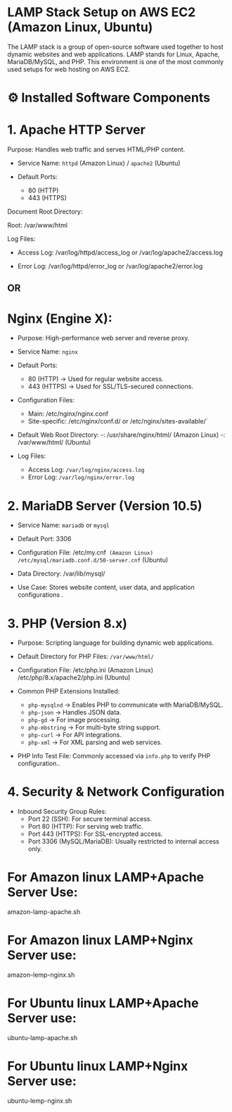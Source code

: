 # LAMP Stack Setup on AWS EC2 (Amazon Linux, Ubuntu)
The LAMP stack is a group of open-source software used together to host dynamic websites and web applications. LAMP stands for Linux,  Apache, MariaDB/MySQL, and PHP.   This environment is one of the most commonly used setups for web hosting on AWS EC2.


# ⚙️ Installed Software Components

# 1. Apache HTTP Server

Purpose: Handles web traffic and serves HTML/PHP content.

- Service Name: `httpd` (Amazon Linux) / `apache2` (Ubuntu)

- Default Ports:
  - 80 (HTTP)
  - 443 (HTTPS)

Document Root Directory:

Root: /var/www/html
 

Log Files:
  - Access Log: /var/log/httpd/access_log or /var/log/apache2/access.log

  - Error Log: /var/log/httpd/error_log or /var/log/apache2/error.log


## OR ##


# Nginx (Engine X):
- Purpose: High-performance web server and reverse proxy.
- Service Name: `nginx`

- Default Ports:
  - 80 (HTTP) → Used for regular website access.
  - 443 (HTTPS) → Used for SSL/TLS-secured connections.

- Configuration Files:
  - Main: /etc/nginx/nginx.conf
  - Site-specific: /etc/nginx/conf.d/ or /etc/nginx/sites-available/`

- Default Web Root Directory:
  -: /usr/share/nginx/html/ (Amazon Linux)
  -: /var/www/html/ (Ubuntu)

- Log Files:
  - Access Log: `/var/log/nginx/access.log`
  - Error Log: `/var/log/nginx/error.log`


# 2. MariaDB Server (Version 10.5)

- Service Name: `mariadb` or `mysql`

- Default Port: 3306

- Configuration File: 
/etc/my.cnf` (Amazon Linux)
/etc/mysql/mariadb.conf.d/50-server.cnf` (Ubuntu)

- Data Directory: /var/lib/mysql/

- Use Case: Stores website content, user data, and application configurations .

# 3. PHP (Version 8.x)
- Purpose: Scripting language for building dynamic web applications.

- Default Directory for PHP Files: `/var/www/html/`
- Configuration File: 
/etc/php.ini (Amazon Linux)
/etc/php/8.x/apache2/php.ini (Ubuntu)

- Common PHP Extensions Installed:

  - `php-mysqlnd` → Enables PHP to communicate with MariaDB/MySQL.
  - `php-json` → Handles JSON data.
  - `php-gd` → For image processing.
  - `php-mbstring` → For multi-byte string support.
  - `php-curl` → For API integrations.
  - `php-xml` → For XML parsing and web services.
- PHP Info Test File: Commonly accessed via `info.php` to verify PHP configuration..

# 4. Security & Network Configuration

- Inbound Security Group Rules:
  - Port 22 (SSH): For secure terminal access.
  - Port 80 (HTTP): For serving web traffic.
  - Port 443 (HTTPS): For SSL-encrypted access.
  - Port 3306 (MySQL/MariaDB): Usually restricted to internal access only.

# For Amazon linux LAMP+Apache Server Use:
amazon-lamp-apache.sh
# For Amazon linux LAMP+Nginx Server use:
amazon-lemp-nginx.sh
# For Ubuntu linux LAMP+Apache Server use:
ubuntu-lamp-apache.sh
# For Ubuntu linux LAMP+Nginx Server use:
ubuntu-lemp-nginx.sh
